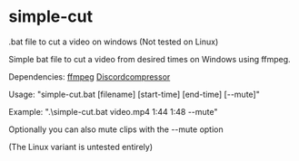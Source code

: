 # simple-cut
.bat file to cut a video on windows (Not tested on Linux)

Simple bat file to cut a video from desired times on Windows using ffmpeg. 

Dependencies: [ffmpeg](https://ffmpeg.org/) [Discordcompressor](https://github.com/vladaad/discordcompressor)

Usage: "simple-cut.bat [filename] [start-time] [end-time] [--mute]"

Example: ".\simple-cut.bat video.mp4 1:44 1:48 --mute"

Optionally you can also mute clips with the --mute option

(The Linux variant is untested entirely)
